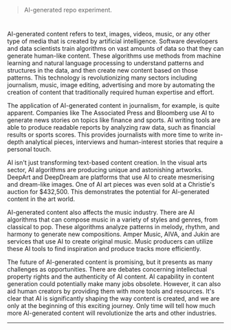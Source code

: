 > AI-generated repo experiment.
#

AI-generated content refers to text, images, videos, music, or any other type of media that is created by artificial intelligence. Software developers and data scientists train algorithms on vast amounts of data so that they can generate human-like content. These algorithms use methods from machine learning and natural language processing to understand patterns and structures in the data, and then create new content based on those patterns. This technology is revolutionizing many sectors including journalism, music, image editing, advertising and more by automating the creation of content that traditionally required human expertise and effort.

The application of AI-generated content in journalism, for example, is quite apparent. Companies like The Associated Press and Bloomberg use AI to generate news stories on topics like finance and sports. AI writing tools are able to produce readable reports by analyzing raw data, such as financial results or sports scores. This provides journalists with more time to write in-depth analytical pieces, interviews and human-interest stories that require a personal touch.

AI isn't just transforming text-based content creation. In the visual arts sector, AI algorithms are producing unique and astonishing artworks. DeepArt and DeepDream are platforms that use AI to create mesmerising and dream-like images. One of AI art pieces was even sold at a Christie's auction for $432,500. This demonstrates the potential for AI-generated content in the art world.

AI-generated content also affects the music industry. There are AI algorithms that can compose music in a variety of styles and genres, from classical to pop. These algorithms analyze patterns in melody, rhythm, and harmony to generate new compositions. Amper Music, AIVA, and Jukin are services that use AI to create original music. Music producers can utilize these AI tools to find inspiration and produce tracks more efficiently.

The future of AI-generated content is promising, but it presents as many challenges as opportunities. There are debates concerning intellectual property rights and the authenticity of AI content. AI capability in content generation could potentially make many jobs obsolete. However, it can also aid human creators by providing them with more tools and resources. It's clear that AI is significantly shaping the way content is created, and we are only at the beginning of this exciting journey. Only time will tell how much more AI-generated content will revolutionize the arts and other industries.

***
